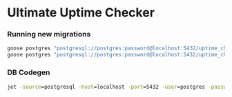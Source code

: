 # Ultimate Uptime Checker

### Running new migrations

```cmd
goose postgres "postgresql://postgres:password@localhost:5432/uptime_checker?sslmode=disable" create create_user_table sql
goose postgres "postgresql://postgres:password@localhost:5432/uptime_checker?sslmode=disable" up
```

### DB Codegen

```cmd
jet -source=postgresql -host=localhost -port=5432 -user=postgres -password=password -dbname=uptime_checker -schema=public -path=./schema -ignore-tables=goose_db_version
```
